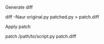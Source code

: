 Generate diff

diff -Naur original.py patched.py > patch.diff

Apply patch

patch /path/to/script.py patch.diff